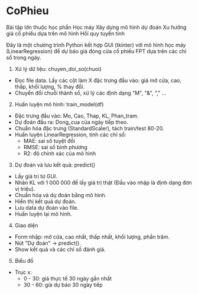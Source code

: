# CoPhieu
Bài tập lớn thuộc học phần Học máy
Xây dựng mô hình dự đoán Xu hướng giá cổ phiếu dựa trên mô hình Hồi quy tuyến tính

Đây là một chương trình Python kết hợp GUI (tkinter) với mô hình học máy (LinearRegression) để dự báo giá đóng cửa cổ phiếu FPT dựa trên các chỉ số trong ngày.

1. Xử lý dữ liệu: chuyen_doi_so(chuoi)
  - Đọc file data. Lấy các cột làm X đặc trưng đầu vào: giá mở cửa, cao, thấp, khối lượng, % thay đổi.
  - Chuyển đổi chuỗi thành số, xử lý các định dạng "M", "&", "," ...
2. Huấn luyện mô hình: train_model(df)
  - Đặc trưng đầu vào: Mo, Cao, Thap, KL, Phan_tram.
  - Dự đoán đầu ra: Dong_cua của ngày tiếp theo.
  - Chuẩn hóa đặc trưng (StandardScaler), tách train/test 80-20.
  - Huấn luyện LinearRegression, tính các chỉ số:
    + MAE: sai số tuyệt đối
    + RMSE: sai số bình phương
    + R2: độ chính xác của mô hình
3. Dự đoán và lưu kết quả: predict()
  - Lấy giá trị từ GUI.
  - Nhân KL với 1 000 000 để lấy giá trị thật (Đầu vào nhập là định dạng đơn vị triệu).
  - Chuẩn hóa và dự đoán bằng mô hình.
  - Hiển thị kết quả dự đoán.
  - Lưu data dự đoán vào file.
  - Huấn luyện lại mô hình.
4. Giao diện
  - Form nhập: mở cửa, cao nhất, thấp nhất, khối lượng, phần trăm.
  - Nút "Dự đoán" -> predict().
  - Show kết quả và các chỉ số đánh giá.
5. Biểu đồ
  - Trục x:
    + 0 - 30: giá thực tế 30 ngày gần nhất
    + 30 - 60: giá dự báo 30 ngày tiếp
